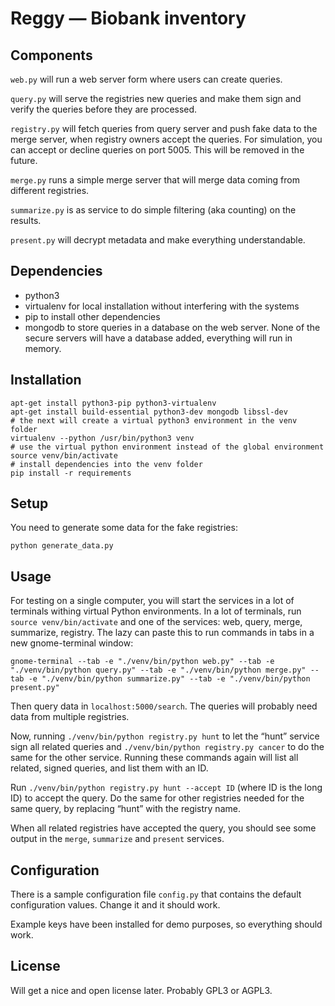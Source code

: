 Reggy — Biobank inventory
=========================

Components
----------

``web.py`` will run a web server form where users can create queries.

``query.py`` will serve the registries new queries and make them sign and
verify the queries before they are processed.

``registry.py`` will fetch queries from query server and push fake data to
the merge server, when registry owners accept the queries. For simulation, you
can accept or decline queries on port 5005. This will be removed in the future.

``merge.py`` runs a simple merge server that will merge data coming from
different registries.

``summarize.py`` is as service to do simple filtering (aka counting) on the
results.

``present.py`` will decrypt metadata and make everything understandable.

Dependencies
------------

* python3
* virtualenv for local installation without interfering with the systems
* pip to install other dependencies
* mongodb to store queries in a database on the web server. None of the secure
  servers will have a database added, everything will run in memory.

Installation
------------

    apt-get install python3-pip python3-virtualenv
    apt-get install build-essential python3-dev mongodb libssl-dev
    # the next will create a virtual python3 environment in the venv folder
    virtualenv --python /usr/bin/python3 venv
    # use the virtual python environment instead of the global environment
    source venv/bin/activate
    # install dependencies into the venv folder
    pip install -r requirements


Setup
-----

You need to generate some data for the fake registries:

    python generate_data.py

Usage
-----

For testing on a single computer, you will start the services in a lot of
terminals withing virtual Python environments. In a lot of terminals, run
``source venv/bin/activate`` and one of the services: web, query, merge,
summarize, registry. The lazy can paste this to run commands in tabs in a new
gnome-terminal window:

    gnome-terminal --tab -e "./venv/bin/python web.py" --tab -e "./venv/bin/python query.py" --tab -e "./venv/bin/python merge.py" --tab -e "./venv/bin/python summarize.py" --tab -e "./venv/bin/python present.py"

Then query data in ``localhost:5000/search``. The queries will probably need
data from multiple registries.

Now, running ``./venv/bin/python registry.py hunt`` to let the “hunt” service
sign all related queries and ``./venv/bin/python registry.py cancer`` to do the
same for the other service. Running these commands again will list all related,
signed queries, and list them with an ID.

Run ``./venv/bin/python registry.py hunt --accept ID`` (where ID is the long
ID) to accept the query. Do the same for other registries needed for the same
query, by replacing “hunt” with the registry name.

When all related registries have accepted the query, you should see some output
in the ``merge``, ``summarize`` and ``present`` services.

Configuration
-------------

There is a sample configuration file ``config.py`` that contains the
default configuration values. Change it and it should work.

Example keys have been installed for demo purposes, so everything should work.

License
-------

Will get a nice and open license later. Probably GPL3 or AGPL3.
